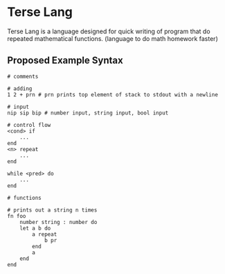 # Terse Lang

Terse Lang is a language designed for quick writing of program that do repeated
mathematical functions. (language to do math homework faster)

## Proposed Example Syntax

```plaintext
# comments

# adding
1 2 + prn # prn prints top element of stack to stdout with a newline

# input
nip sip bip # number input, string input, bool input

# control flow
<cond> if
    ...
end
<n> repeat
    ...
end

while <pred> do
    ...
end

# functions

# prints out a string n times
fn foo
    number string : number do
    let a b do
        a repeat
            b pr 
        end
        a
    end
end
```
